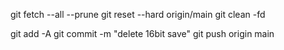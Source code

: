 git fetch --all --prune
git reset --hard origin/main
git clean -fd

git add -A
git commit -m "delete 16bit save"
git push origin main